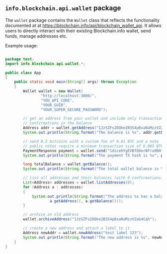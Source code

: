 ## `info.blockchain.api.wallet` package

The `wallet` package contains the `Wallet` class that reflects the functionality documented at at https://blockchain.info/api/blockchain_wallet_api. It allows users to directly interact with their existing Blockchain.info wallet, send funds, manage addresses etc.

Example usage:

```java

package test;
import info.blockchain.api.wallet.*;

public class App
{
    public static void main(String[] args) throws Exception
    {
    	Wallet wallet = new Wallet(
    	        "http://localhost:3000/",
    	        "YOU_API_CODE",
    	        "YOUR_GUID",
    	        "YOUR_SUPER_SECURE_PASSWORD");

    	// get an address from your wallet and include only transactions with up to 3
    	// confirmations in the balance
    	Address addr = wallet.getAddress("1JzSZFs2DQke2B3S4pBxaNaMzzVZaG4Cqh", 3);
    	System.out.println(String.format("The balance is %s", addr.getBalance()));

    	// send 0.2 bitcoins with a custom fee of 0.01 BTC and a note
        // public notes require a minimum transaction size of 0.005 BTC
    	PaymentResponse payment = wallet.send("1dice6YgEVBf88erBFra9BHf6ZMoyvG88", 20000000L, null, 1000000L, "Amazon payment");
    	System.out.println(String.format("The payment TX hash is %s", payment.getTxHash()));

    	long totalBalance = wallet.getBalance();
    	System.out.println(String.format("The total wallet balance is %s", totalBalance));

    	// list all addresses and their balances (with 0 confirmations)
    	List<Address> addresses = wallet.listAddresses(0);
    	for (Address a : addresses)
    	{
    		System.out.println(String.format("The address %s has a balance of %s satoshi",
    				a.getAddress(), a.getBalance()));
    	}

    	// archive an old address
    	wallet.archiveAddress("1JzSZFs2DQke2B3S4pBxaNaMzzVZaG4Cqh");

    	// create a new address and attach a label to it
    	Address newAddr = wallet.newAddress("test label 123");
    	System.out.println(String.format("The new address is %s", newAddr.getAddress()));
    }
}

```